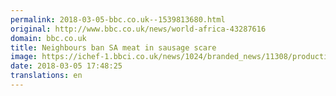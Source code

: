 ```yaml
---
permalink: 2018-03-05-bbc.co.uk--1539813680.html
original: http://www.bbc.co.uk/news/world-africa-43287616
domain: bbc.co.uk
title: Neighbours ban SA meat in sausage scare
image: https://ichef-1.bbci.co.uk/news/1024/branded_news/11308/production/_100280407_mediaitem100280406.jpg
date: 2018-03-05 17:48:25
translations: en
---
```


